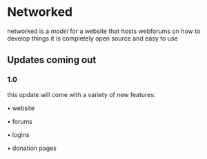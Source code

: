 # Networked

networked is a _model_ for a website that hosts webforums on how to develop things it is completely open source and easy to use

## Updates coming out

### 1.0

this update will come with a variety of new features:

•	website

•	forums

•	logins

•	donation pages